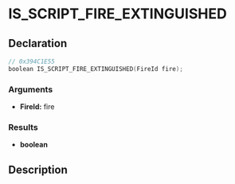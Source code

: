 # IS_SCRIPT_FIRE_EXTINGUISHED

## Declaration
```cpp
// 0x394C1E55
boolean IS_SCRIPT_FIRE_EXTINGUISHED(FireId fire);
```

### Arguments
- **FireId:** fire

### Results
- **boolean**

## Description
